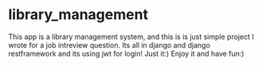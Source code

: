 # library_management
This app is a library management system, and this is is just simple project I wrote for a job intreview question. Its all in django and django restframework and its using jwt for login! Just it:) Enjoy it and have fun:)
